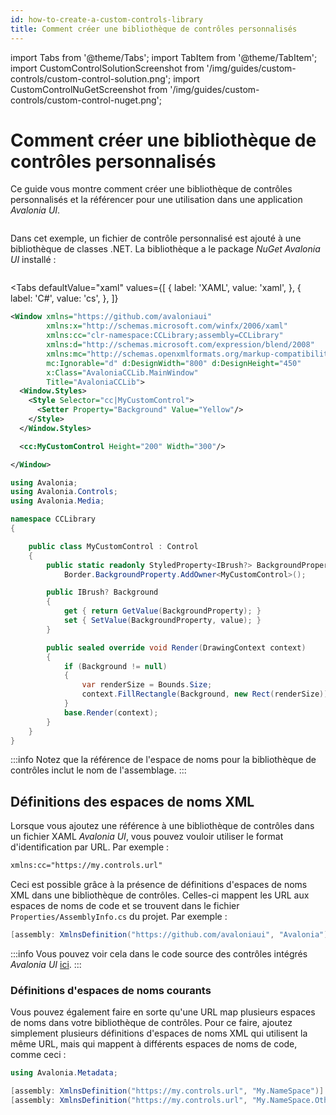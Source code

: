 ```yaml
---
id: how-to-create-a-custom-controls-library
title: Comment créer une bibliothèque de contrôles personnalisés
---
```


import Tabs from '@theme/Tabs';
import TabItem from '@theme/TabItem';
import CustomControlSolutionScreenshot from '/img/guides/custom-controls/custom-control-solution.png';
import CustomControlNuGetScreenshot from '/img/guides/custom-controls/custom-control-nuget.png';

# Comment créer une bibliothèque de contrôles personnalisés

Ce guide vous montre comment créer une bibliothèque de contrôles personnalisés et la référencer pour une utilisation dans une application _Avalonia UI_.

<img src={CustomControlSolutionScreenshot} alt=""/>

Dans cet exemple, un fichier de contrôle personnalisé est ajouté à une bibliothèque de classes .NET. La bibliothèque a le package _NuGet_ _Avalonia UI_ installé :

<img src={CustomControlNuGetScreenshot} alt=""/>

<Tabs
  defaultValue="xaml"
  values={[
      { label: 'XAML', value: 'xaml', },
      { label: 'C#', value: 'cs', },
  ]}
>
<TabItem value="xaml">

```xml
<Window xmlns="https://github.com/avaloniaui"
        xmlns:x="http://schemas.microsoft.com/winfx/2006/xaml"
        xmlns:cc="clr-namespace:CCLibrary;assembly=CCLibrary"
        xmlns:d="http://schemas.microsoft.com/expression/blend/2008"
        xmlns:mc="http://schemas.openxmlformats.org/markup-compatibility/2006"
        mc:Ignorable="d" d:DesignWidth="800" d:DesignHeight="450"
        x:Class="AvaloniaCCLib.MainWindow"
        Title="AvaloniaCCLib">
  <Window.Styles>
    <Style Selector="cc|MyCustomControl">
      <Setter Property="Background" Value="Yellow"/>
    </Style>
  </Window.Styles>

  <cc:MyCustomControl Height="200" Width="300"/>

</Window>
```

</TabItem>
<TabItem value="cs">

```cs
using Avalonia;
using Avalonia.Controls;
using Avalonia.Media;

namespace CCLibrary
{

    public class MyCustomControl : Control
    {
        public static readonly StyledProperty<IBrush?> BackgroundProperty =
            Border.BackgroundProperty.AddOwner<MyCustomControl>();

        public IBrush? Background
        {
            get { return GetValue(BackgroundProperty); }
            set { SetValue(BackgroundProperty, value); }
        }

        public sealed override void Render(DrawingContext context)
        {
            if (Background != null)
            {
                var renderSize = Bounds.Size;
                context.FillRectangle(Background, new Rect(renderSize));
            }
            base.Render(context);
        }
    }
}
```
</TabItem>  

</Tabs>

:::info
Notez que la référence de l'espace de noms pour la bibliothèque de contrôles inclut le nom de l'assemblage.
:::

## Définitions des espaces de noms XML

Lorsque vous ajoutez une référence à une bibliothèque de contrôles dans un fichier XAML _Avalonia UI_, vous pouvez vouloir utiliser le format d'identification par URL. Par exemple :

```xml
xmlns:cc="https://my.controls.url"
```

Ceci est possible grâce à la présence de définitions d'espaces de noms XML dans une bibliothèque de contrôles. Celles-ci mappent les URL aux espaces de noms de code et se trouvent dans le fichier `Properties/AssemblyInfo.cs` du projet. Par exemple :

```csharp
[assembly: XmlnsDefinition("https://github.com/avaloniaui", "Avalonia")]
```

:::info
Vous pouvez voir cela dans le code source des contrôles intégrés _Avalonia UI_ [ici](https://github.com/AvaloniaUI/Avalonia/blob/master/src/Avalonia.Controls/Properties/AssemblyInfo.cs).
:::

### Définitions d'espaces de noms courants

Vous pouvez également faire en sorte qu'une URL map plusieurs espaces de noms dans votre bibliothèque de contrôles. Pour ce faire, ajoutez simplement plusieurs définitions d'espaces de noms XML qui utilisent la même URL, mais qui mappent à différents espaces de noms de code, comme ceci :

```cs
using Avalonia.Metadata;

[assembly: XmlnsDefinition("https://my.controls.url", "My.NameSpace")]
[assembly: XmlnsDefinition("https://my.controls.url", "My.NameSpace.Other")]
```

